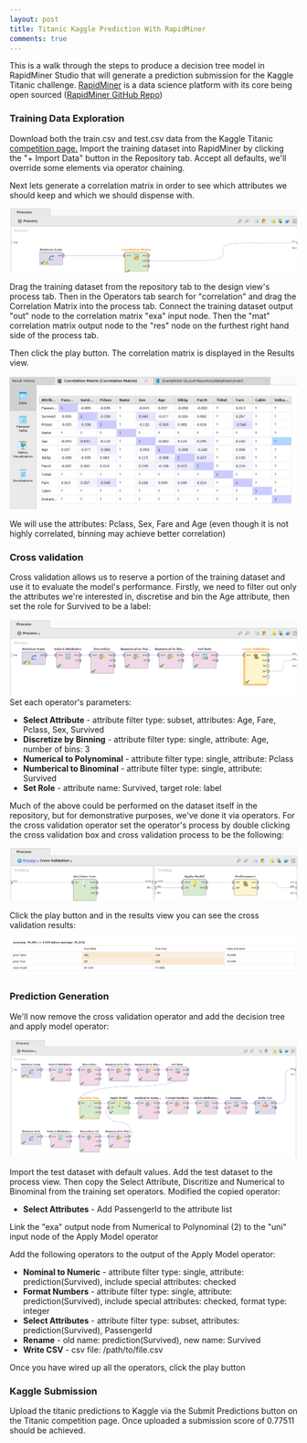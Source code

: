```yaml
---
layout: post
title: Titanic Kaggle Prediction With RapidMiner
comments: true
---
```


This is a walk through the steps to produce a decision tree model in RapidMiner Studio that will generate a prediction submission for the Kaggle Titanic challenge.
[RapidMiner](https://rapidminer.com/) is a data science platform with its core being open sourced ([RapidMiner GitHub Repo](https://github.com/rapidminer/))

### Training Data Exploration
Download both the train.csv and test.csv data from the Kaggle Titanic [competition page.](https://www.kaggle.com/competitions/titanic/data)
Import the training dataset into RapidMiner by clicking the "+ Import Data" button in the Repository tab. Accept all defaults, we'll override some elements via operator chaining.

Next lets generate a correlation matrix in order to see which attributes we should keep and which we should dispense with.


![Correlation matrix process](/assets/2022-10-31-kaggle-titanic-rapidminer/correlation-matrix-process.png)


Drag the training dataset from the repository tab to the design view's process tab. Then in the Operators tab search for "correlation" and drag the Correlation Matrix into the process tab.
Connect the training dataset output "out" node to the correlation matrix "exa" input node. Then the "mat" correlation matrix output node to the "res" node on the furthest right hand side of the process tab.

Then click the play button. The correlation matrix is displayed in the Results view.

![Correlation matrix result](/assets/2022-10-31-kaggle-titanic-rapidminer/correlation-matrix-result.png)


We will use the attributes: Pclass, Sex, Fare and Age (even though it is not highly correlated, binning may achieve better correlation)

### Cross validation

Cross validation allows us to reserve a portion of the training dataset and use it to evaluate the model's performance.
Firstly, we need to filter out only the attributes we're interested in, discretise and bin the Age attribute, then set the role for Survived to be a label:

![Data preparation](/assets/2022-10-31-kaggle-titanic-rapidminer/data-preparation.png)
Set each operator's parameters:
 * **Select Attribute** - attribute filter type: subset, attributes: Age, Fare, Pclass, Sex, Survived
 * **Discretize by Binning** - attribute filter type: single, attribute: Age, number of bins: 3
 * **Numerical to Polynominal** - attribute filter type: single, attribute: Pclass
 * **Numberical to Binominal** - attribute filter type: single, attribute: Survived
 * **Set Role** - attribute name: Survived, target role: label

Much of the above could be performed on the dataset itself in the repository, but for demonstrative purposes, we've done it via operators.
For the cross validation operator set the operator's process by double clicking the cross validation box and cross validation process to be the following:


![Cross Validation Process](/assets/2022-10-31-kaggle-titanic-rapidminer/cross-validation.png)

Click the play button and in the results view you can see the cross validation results:


![Cross Validation Results](/assets/2022-10-31-kaggle-titanic-rapidminer/accuracy.png)

### Prediction Generation

We'll now remove the cross validation operator and add the decision tree and apply model operator:

![Titanic process](/assets/2022-10-31-kaggle-titanic-rapidminer/titanic-process.png)

Import the test dataset with default values. Add the test dataset to the process view.
Then copy the Select Attribute, Discritize and Numerical to Binominal from the training set operators. Modified the copied operator:
 * **Select Attributes** - Add PassengerId to the attribute list

Link the "exa" output node from Numerical to Polynominal (2) to the "uni" input node of the Apply Model operator

Add the following operators to the output of the Apply Model operator:
 * **Nominal to Numeric** - attribute filter type: single, attribute: prediction(Survived), include special attributes: checked
 * **Format Numbers** - attribute filter type: single, attribute: prediction(Survived), include special attributes: checked, format type: integer
 * **Select Attributes** - attribute filter type: subset, attributes: prediction(Survived), PassengerId
 * **Rename** - old name: prediction(Survived), new name: Survived
 * **Write CSV** - csv file: /path/to/file.csv

Once you have wired up all the operators, click the play button

### Kaggle Submission

Upload the titanic predictions to Kaggle via the Submit Predictions button on the Titanic competition page. Once uploaded a submission score of 0.77511 should be achieved.




